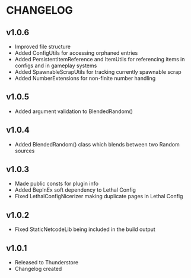# CHANGELOG  
  
## v1.0.6  
  
- Improved file structure  
- Added ConfigUtils for accessing orphaned entries  
- Added PersistentItemReference and ItemUtils for referencing items in configs and in gameplay systems   
- Added SpawnableScrapUtils for tracking currently spawnable scrap  
- Added NumberExtensions for non-finite number handling  
  
## v1.0.5  
  
- Added argument validation to BlendedRandom()  
  
## v1.0.4  
  
- Added BlendedRandom() class which blends between two Random sources  
  
## v1.0.3  
  
- Made public consts for plugin info  
- Added BepInEx soft dependency to Lethal Config  
- Fixed LethalConfigNicerizer making duplicate pages in Lethal Config  
  
## v1.0.2  
  
- Fixed StaticNetcodeLib being included in the build output  
  
## v1.0.1  
  
- Released to Thunderstore  
- Changelog created  
  